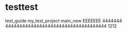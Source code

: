 # testtest
test_guide
my_test_project
main_new
EEEEEEE
4444444
444444444444444444444444444444444444
1212
